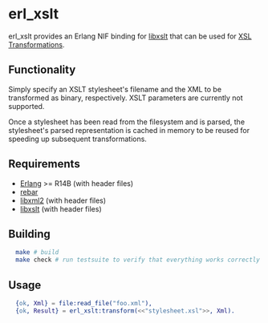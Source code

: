 # erl_xslt

erl_xslt provides an Erlang NIF binding for
[libxslt](http://xmlsoft.org/xslt/) that can be used for
[XSL Transformations](http://www.w3.org/TR/xslt).

## Functionality

Simply specify an XSLT stylesheet's filename and the XML to be transformed as
binary, respectively. XSLT parameters are currently not supported.

Once a stylesheet has been read from the filesystem and is parsed, the
stylesheet's parsed representation is cached in memory to be reused for
speeding up subsequent transformations.

## Requirements

* [Erlang](https://github.com/erlang/otp) >= R14B (with header files)
* [rebar](https://github.com/basho/rebar)
* [libxml2](http://xmlsoft.org/) (with header files)
* [libxslt](http://xmlsoft.org/xslt/) (with header files)

## Building

  ```Bash
    make # build
    make check # run testsuite to verify that everything works correctly
  ```

## Usage

  ```Erlang
    {ok, Xml} = file:read_file("foo.xml"),
    {ok, Result} = erl_xslt:transform(<<"stylesheet.xsl">>, Xml).
  ```
